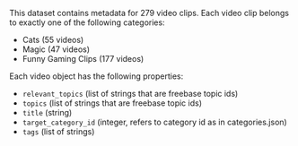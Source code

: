 This dataset contains metadata for 279 video clips. Each video clip belongs to exactly one of the following categories:

* Cats (55 videos)
* Magic (47 videos)
* Funny Gaming Clips (177 videos)

Each video object has the following properties:

* `relevant_topics` (list of strings that are freebase topic ids)
* `topics` (list of strings that are freebase topic ids)
* `title` (string)
* `target_category_id` (integer, refers to category id as in categories.json)
* `tags` (list of strings)
